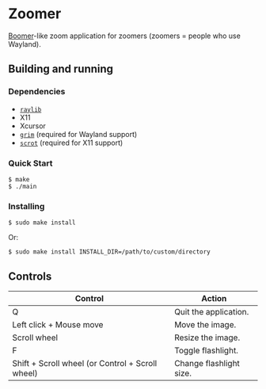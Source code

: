 # Zoomer

[Boomer](https://github.com/tsoding/boomer)-like zoom application for zoomers (zoomers = people who use Wayland).

## Building and running

### Dependencies

- [`raylib`](https://github.com/raysan5/raylib/)
- X11
- Xcursor
- [`grim`](https://sr.ht/~emersion/grim/) (required for Wayland support)
- [`scrot`](https://github.com/resurrecting-open-source-projects/scrot) (required for X11 support)

### Quick Start

```console
$ make
$ ./main
```

### Installing

```console
$ sudo make install
```
Or:
```
$ sudo make install INSTALL_DIR=/path/to/custom/directory
```

## Controls

| Control                                          | Action                  |
|--------------------------------------------------|-------------------------|
| Q                                                | Quit the application.   |
| Left click + Mouse move                          | Move the image.         |
| Scroll wheel                                     | Resize the image.       |
| F                                                | Toggle flashlight.      |
| Shift + Scroll wheel (or Control + Scroll wheel) | Change flashlight size. |

